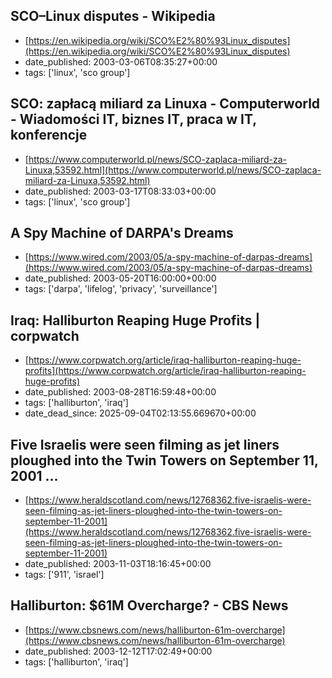  ## SCO–Linux disputes - Wikipedia
 - [https://en.wikipedia.org/wiki/SCO%E2%80%93Linux_disputes](https://en.wikipedia.org/wiki/SCO%E2%80%93Linux_disputes)
 - date_published: 2003-03-06T08:35:27+00:00
 - tags: ['linux', 'sco group']

 ## SCO: zapłacą miliard za Linuxa -  Computerworld - Wiadomości IT, biznes IT, praca w IT, konferencje
 - [https://www.computerworld.pl/news/SCO-zaplaca-miliard-za-Linuxa,53592.html](https://www.computerworld.pl/news/SCO-zaplaca-miliard-za-Linuxa,53592.html)
 - date_published: 2003-03-17T08:33:03+00:00
 - tags: ['linux', 'sco group']

 ## A Spy Machine of DARPA's Dreams
 - [https://www.wired.com/2003/05/a-spy-machine-of-darpas-dreams](https://www.wired.com/2003/05/a-spy-machine-of-darpas-dreams)
 - date_published: 2003-05-20T16:00:00+00:00
 - tags: ['darpa', 'lifelog', 'privacy', 'surveillance']

 ## Iraq: Halliburton Reaping Huge Profits | corpwatch
 - [https://www.corpwatch.org/article/iraq-halliburton-reaping-huge-profits](https://www.corpwatch.org/article/iraq-halliburton-reaping-huge-profits)
 - date_published: 2003-08-28T16:59:48+00:00
 - tags: ['halliburton', 'iraq']
 - date_dead_since: 2025-09-04T02:13:55.669670+00:00

 ## Five Israelis were seen filming as jet liners ploughed into the Twin Towers on September 11, 2001 ...
 - [https://www.heraldscotland.com/news/12768362.five-israelis-were-seen-filming-as-jet-liners-ploughed-into-the-twin-towers-on-september-11-2001](https://www.heraldscotland.com/news/12768362.five-israelis-were-seen-filming-as-jet-liners-ploughed-into-the-twin-towers-on-september-11-2001)
 - date_published: 2003-11-03T18:16:45+00:00
 - tags: ['911', 'israel']

 ## Halliburton: $61M Overcharge? - CBS News
 - [https://www.cbsnews.com/news/halliburton-61m-overcharge](https://www.cbsnews.com/news/halliburton-61m-overcharge)
 - date_published: 2003-12-12T17:02:49+00:00
 - tags: ['halliburton', 'iraq']


